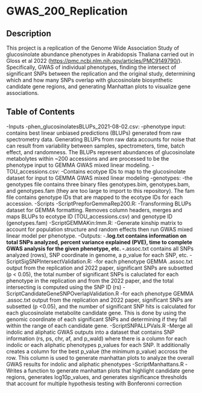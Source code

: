 # GWAS_200_Replication

## Description
This project is a replication of the Genome Wide Association Study of glucosinolate abundance phenotypes in Arabidopsis Thaliana carried out in Gloss et al 2022 (https://pmc.ncbi.nlm.nih.gov/articles/PMC9149790/). Specifically, GWAS of individual phenotypes, finding the intersect of significant SNPs between the replication and the original study, determining which and how many SNPs overlap with glucosinolate biosynthetic candidate gene regions, and generating Manhattan plots to visualize gene associations. 

## Table of Contents
-Inputs
  -phen_glucosinolatesBLUPs_2021-08-02.csv:
    -phenotype input: contains best linear unbiased predictions (BLUPs) generated from raw spectrometry data. Generating BLUPs from raw data accounts for noise that can result from variability          between samples, spectrometers, time, batch effect, and randomness. The BLUPs represent abundances of glucosinolate metabolytes within ~200 accessions and are processed to be the phenotype         input to GEMMA GWAS mixed linear modeling. 
  -TOU_accessions.csv:
    -Contains ecotype IDs to map to the glucosinolate dataset for input to GEMMA GWAS mixed linear modeling
  -genotypes: 
    -the genotypes file contains three binary files genotypes.bim, genotypes.bam, and genotypes.fam (they are too large to import to this repository). The fam file contains genotype IDs that are        mapped to the ecotype IDs for each accession.
-Scripts
  -ScriptPrepforGemmaRep200.R:
    -Transforming BLUPs dataset for GEMMA formatting. Removes column headers, merges and maps BLUPs to ecotype ID (TOU_accessions.csv) and genotype ID (genotypes.fam)
  -ScriptGEMMAKin:lmm.R:
    -Generate kinship matrix to account for population structure and random effects then run GWAS mixed linear model per phenotype. 
    -Outputs:
      -____.log.txt contains information on total SNPs analyzed, percent variance explained (PVE), time to complete GWAS analysis for the given phenotype, etc.
      -____.assoc.txt contains all SNPs analyzed (rows), SNP coordinate in genome, a p_value for each SNP, etc. 
  -ScriptSigSNPIntersectValidation.R:
    -for each phenotype GEMMA .assoc.txt output from the replication and 2022 paper, significant SNPs are subsetted (p < 0.05), the total number of significant SNPs is caluclated for each               phenotype in the replication and from the 2022 paper, and the total intersecting is computed using the SNP ID (rs)
  -ScriptCandidateGeneSNPOverlapValidation.R
    -for each phenotype GEMMA .assoc.txt output from the replication and 2022 paper, significant SNPs are subsetted (p <0.05), and the number of significant SNP hits is calculated for each 
     glucosinolate metabolite candidate gene. This is done by using the genomic coordinate of each significant SNPs and determining if they fall within the range of each candidate gene.
  -ScriptSNPALLPVals.R
    -Merge all indolic and aliphatic GWAS outputs into a dataset that contains SNP information (rs, ps, chr, af, and p_wald) where there is a column for each indolic or each aliphatic phenotypes 
     p_values for each SNP. It additionally creates a column for the best p_value (the minimum p_value) accross the row. This column is used to generate manhattan plots to analyze the overall GWAS 
     results for indolic and aliphatic phenotypes
  -ScriptManhattans.R
    -Writes a function to generate manhattan plots that highlight candidate gene regions, generates log10p_values, and generates significance thresholds that account for multiple hypothesis 
     testing with Bonferonni correction
     
